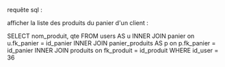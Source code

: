 requête sql :

afficher la liste des produits du panier d'un client :

SELECT nom_produit, qte 
FROM users AS u
INNER JOIN panier on u.fk_panier = id_panier
INNER JOIN panier_produits AS p on p.fk_panier = id_panier
INNER JOIN produits on fk_produit = id_produit 
WHERE id_user = 36
